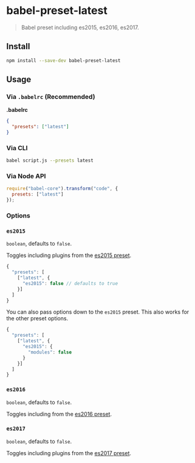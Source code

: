 # babel-preset-latest

> Babel preset including es2015, es2016, es2017.

## Install

```sh
npm install --save-dev babel-preset-latest
```

## Usage

### Via `.babelrc` (Recommended)

**.babelrc**

```json
{
  "presets": ["latest"]
}
```

### Via CLI

```sh
babel script.js --presets latest
```

### Via Node API

```javascript
require("babel-core").transform("code", {
  presets: ["latest"]
});
```

### Options

### `es2015`

`boolean`, defaults to `false`.

Toggles including plugins from the [es2015 preset](/docs/plugins/preset-es2015/).

```js
{
  "presets": [
    ["latest", {
      "es2015": false // defaults to true
    }]
  ]
}
```

You can also pass options down to the `es2015` preset. This also works for the other preset options.

```js
{
  "presets": [
    ["latest", {
      "es2015": {
        "modules": false
      }
    }]
  ]
}
```

### `es2016`

`boolean`, defaults to `false`.

Toggles including from the [es2016 preset](/docs/plugins/preset-es2016/).

### `es2017`

`boolean`, defaults to `false`.

Toggles including plugins from the [es2017 preset](/docs/plugins/preset-es2017/).
